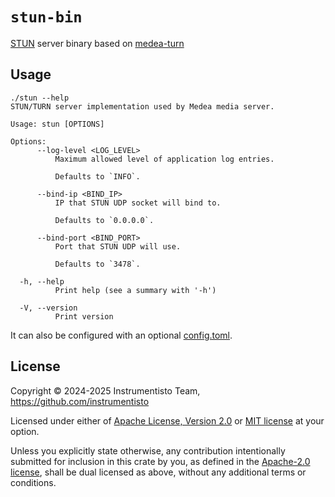 `stun-bin`
============

[STUN] server binary based on [medea-turn](https://crates.io/crates/medea-turn)


## Usage

```
./stun --help
STUN/TURN server implementation used by Medea media server.

Usage: stun [OPTIONS]

Options:
      --log-level <LOG_LEVEL>
          Maximum allowed level of application log entries.
          
          Defaults to `INFO`.

      --bind-ip <BIND_IP>
          IP that STUN UDP socket will bind to.
          
          Defaults to `0.0.0.0`.

      --bind-port <BIND_PORT>
          Port that STUN UDP will use.
          
          Defaults to `3478`.

  -h, --help
          Print help (see a summary with '-h')

  -V, --version
          Print version

```

It can also be configured with an optional [config.toml](config.toml).


## License

Copyright © 2024-2025 Instrumentisto Team, <https://github.com/instrumentisto>

Licensed under either of [Apache License, Version 2.0][APACHE] or [MIT license][MIT] at your option.

Unless you explicitly state otherwise, any contribution intentionally submitted for inclusion in this crate by you, as defined in the [Apache-2.0 license][APACHE], shall be dual licensed as above, without any additional terms or conditions.




[APACHE]: https://github.com/instrumentisto/medea-turn-rs/blob/v0.11.2/LICENSE-APACHE
[MIT]: https://github.com/instrumentisto/medea-turn-rs/blob/v0.11.2/LICENSE-MIT
[STUN]: https://en.wikipedia.org/wiki/STUN
[TURN]: https://en.wikipedia.org/wiki/TURN

